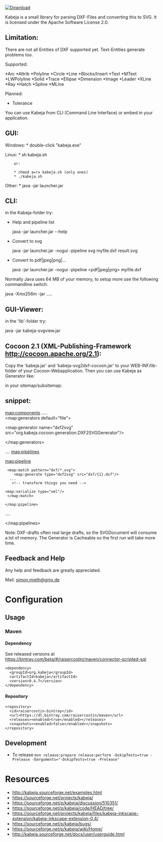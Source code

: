 [![Download](https://api.bintray.com/packages/raisercostin/maven/kabeja/images/download.svg)](https://bintray.com/raisercostin/maven/kabeja/_latestVersion)

Kabeja is a small library for parsing DXF-Files and converting
this to SVG. It is licensed under the Apache Software License 2.0.


Limitation:
-----------
There are not all Entities of DXF supported yet. Text-Entities generate problems too.

Supported:

 
 *Arc
 *Attrib
 *Polyline
 *Circle
 *Line
 *Blocks/Insert
 *Text
 *MText
 *LWPolyline
 *Solid
 *Trace
 *Ellipse
 *Dimension
 *Image
 *Leader
 *XLine
 *Ray
 *Hatch
 *Spline
 *MLine

Planned:


 
 * Tolerance


You can use Kabeja from CLI (Command Line Interface) or embed in your application. 

GUI:
----
Windows: 
		* double-click "kabeja.exe"

Linux: 
   		* sh kabeja.sh
   		
   		or:
   		
   		* chmod a=rx kabeja.sh (only ones)
   		* ./kabeja.sh
   		
Other:
       * java -jar launcher.jar



CLI:
----
in the Kabeja-folder try:

  * Help and pipeline list
  
     java -jar launcher.jar --help 
  
  * Convert to svg

    java -jar launcher.jar -nogui -pipeline svg myfile.dxf result.svg
  
  * Convert to pdf|jpeg|png|...
  
      java -jar launcher.jar -nogui -pipeline <pdf|jpeg|png>  myfile.dxf 
  
  
Normally Java uses 64 MB of your memory, to setup more use the following commandline
switch:  

java -Xmx256m  -jar ..... 
  

  
GUI-Viewer:
-----------
in the 'lib'-folder try:

  java -jar kabeja-svgview.jar
  
  
  
Cocoon 2.1 (XML-Publishing-Framework http://cocoon.apache.org/2.1):
-------------------------------------------------------------------

Copy the 'kabeja.jar' and 'kabeja-svg2dxf-cocoon.jar' to your WEB-INF/lib-folder
of your Cocoon-Webapplication. Then you can use Kabeja as Generator like:


in your sitemap/subsitemap:

snippet:
--------

<map:components>
     .....   
 <map:generators default="file">
    
  <map:generator name="dxf2svg" src="org.kabeja.cocoon.generation.DXF2SVGGenerator"/>
    
 </map:generators>

  
....
 <map:pipelines>
   
   <map:pipeline>
    
     <map:match pattern="dxf/*.svg">
        <map:generate type="dxf2svg" src="dxf/{1}.dxf"/>
	  ...
	   <!-- transform things you need -->
	
	<map:serialize type="xml"/>
     </map:match>
    
    </map:pipeline>
   
   ....
   
   
   </map:pipelines>

Note: DXF-drafts often real large drafts, so the SVGDocument will consume a lot of memory. The Generator is 
Cacheable so the first run will take more time.




Feedback and Help
-----------------

Any help and feedback are greatly appreciated.

Mail: simon.mieth@gmx.de


# Configuration

## Usage

### Maven

#### Dependency
See released versions at https://bintray.com/beta/#/raisercostin/maven/connector-scripted-sql

```
<dependency>
  <groupId>org.kabeja</groupId>
  <artifactId>kabeja</artifactId>
  <version>0.4.7</version>
</dependency>
```

#### Repository
```
<repository>
  <id>raisercostin-bintray</id>
  <url>https://dl.bintray.com/raisercostin/maven</url>
  <releases><enabled>true</enabled></releases>
  <snapshots><enabled>false</enabled></snapshots>
</repository>
```

## Development

- To release `mvn release:prepare release:perform -DskipTests=true -Prelease -Darguments="-DskipTests=true -Prelease"`

# Resources
- http://kabeja.sourceforge.net/examples.html
- https://sourceforge.net/projects/kabeja/
- https://sourceforge.net/p/kabeja/discussion/510351/
- https://sourceforge.net/p/kabeja/code/HEAD/tree/
- https://sourceforge.net/projects/kabeja/files/kabeja-inkscape-extension/kabeja-inkscape-extension-0.4/
- https://sourceforge.net/p/kabeja/bugs/
- https://sourceforge.net/p/kabeja/wiki/Home/
- http://kabeja.sourceforge.net/docs/user/userguide.html